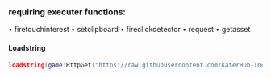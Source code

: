 ### requiring executer functions:
• firetouchinterest
• setclipboard
• fireclickdetector
• request
• getasset

#### Loadstring
```lua
loadstring(game:HttpGet("https://raw.githubusercontent.com/KaterHub-Inc/NaturalDisasterSurvival/refs/heads/main/main.lua"))()
```
